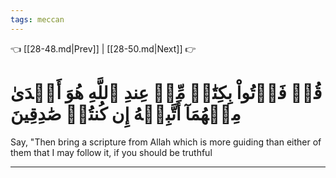 ```yaml
---
tags: meccan
---
```


👈 [[28-48.md|Prev]] | [[28-50.md|Next]] 👉

# قُلۡ فَأۡتُواْ بِكِتَٰبٖ مِّنۡ عِندِ ٱللَّهِ هُوَ أَهۡدَىٰ مِنۡهُمَآ أَتَّبِعۡهُ إِن كُنتُمۡ صَٰدِقِينَ

Say, "Then bring a scripture from Allah which is more guiding than either of them that I may follow it, if you should be truthful

---

